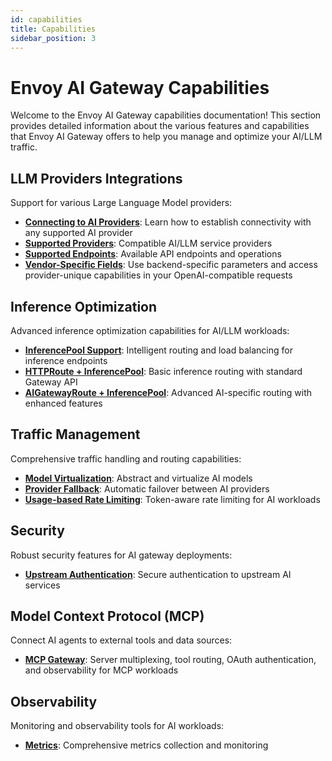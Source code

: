 ```yaml
---
id: capabilities
title: Capabilities
sidebar_position: 3
---
```


# Envoy AI Gateway Capabilities

Welcome to the Envoy AI Gateway capabilities documentation! This section provides detailed information about the various features and capabilities that Envoy AI Gateway offers to help you manage and optimize your AI/LLM traffic.

## LLM Providers Integrations

Support for various Large Language Model providers:

- **[Connecting to AI Providers](./llm-integrations/connect-providers.md)**: Learn how to establish connectivity with any supported AI provider
- **[Supported Providers](./llm-integrations/supported-providers.md)**: Compatible AI/LLM service providers
- **[Supported Endpoints](./llm-integrations/supported-endpoints.md)**: Available API endpoints and operations
- **[Vendor-Specific Fields](./llm-integrations/vendor-specific-fields.md)**: Use backend-specific parameters and access provider-unique capabilities in your OpenAI-compatible requests

## Inference Optimization

Advanced inference optimization capabilities for AI/LLM workloads:

- **[InferencePool Support](./inference/inferencepool-support.md)**: Intelligent routing and load balancing for inference endpoints
- **[HTTPRoute + InferencePool](./inference/httproute-inferencepool.md)**: Basic inference routing with standard Gateway API
- **[AIGatewayRoute + InferencePool](./inference/aigatewayroute-inferencepool.md)**: Advanced AI-specific routing with enhanced features

## Traffic Management

Comprehensive traffic handling and routing capabilities:

- **[Model Virtualization](./traffic/model-virtualization.md)**: Abstract and virtualize AI models
- **[Provider Fallback](./traffic/provider-fallback.md)**: Automatic failover between AI providers
- **[Usage-based Rate Limiting](./traffic/usage-based-ratelimiting.md)**: Token-aware rate limiting for AI workloads

## Security

Robust security features for AI gateway deployments:

- **[Upstream Authentication](./security/upstream-auth.mdx)**: Secure authentication to upstream AI services

## Model Context Protocol (MCP)

Connect AI agents to external tools and data sources:

- **[MCP Gateway](./mcp/)**: Server multiplexing, tool routing, OAuth authentication, and observability for MCP workloads

## Observability

Monitoring and observability tools for AI workloads:

- **[Metrics](./observability/metrics.md)**: Comprehensive metrics collection and monitoring
